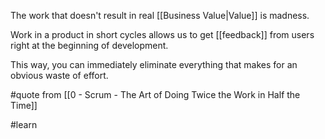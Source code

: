 The work that doesn't result in real [[Business Value|Value]] is madness.

Work in a product in short cycles allows us to get [[feedback]] from users right at the beginning of development.

This way, you can immediately eliminate everything that makes for an obvious waste of effort.

#quote from [[0 - Scrum - The Art of Doing Twice the Work in Half the Time]]

#learn
